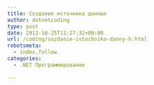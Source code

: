 ```yaml
---
title: Создание источника данных
author: dotnetcoding
type: post
date: 2012-10-25T11:27:32+00:00
url: /coding/sozdanie-istochnika-danny-h.html
robotsmeta:
  - index,follow
categories:
  - .NET Программирование

---
```

